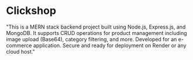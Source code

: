 # Clickshop
"This is a MERN stack backend project built using Node.js, Express.js, and MongoDB. It supports CRUD operations for product management including image upload (Base64), category filtering, and more. Developed for an e-commerce application. Secure and ready for deployment on Render or any cloud host."
